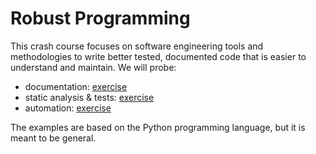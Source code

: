 # Robust Programming

This crash course focuses on software engineering tools and methodologies to write better tested, documented code that is easier to understand and maintain. We will probe:

- documentation: [exercise](README_DOC.md)
- static analysis & tests: [exercise](README_TEST.md)
- automation: [exercise](README_AUTO.md)

The examples are based on the Python programming language, but it is meant to be general.